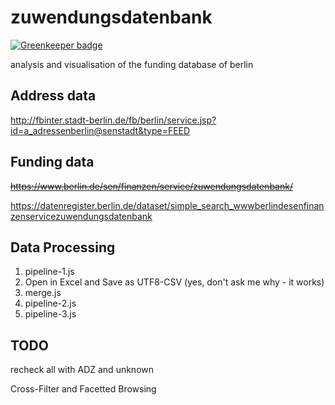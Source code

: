 # zuwendungsdatenbank

[![Greenkeeper badge](https://badges.greenkeeper.io/technologiestiftung/zuwendungsdatenbank.svg)](https://greenkeeper.io/)

analysis and visualisation of the funding database of berlin


## Address data
http://fbinter.stadt-berlin.de/fb/berlin/service.jsp?id=a_adressenberlin@senstadt&type=FEED

## Funding data
~~https://www.berlin.de/sen/finanzen/service/zuwendungsdatenbank/~~

https://datenregister.berlin.de/dataset/simple_search_wwwberlindesenfinanzenservicezuwendungsdatenbank

## Data Processing

1. pipeline-1.js
2. Open in Excel and Save as UTF8-CSV (yes, don't ask me why - it works)
3. merge.js
4. pipeline-2.js
5. pipeline-3.js


## TODO

recheck all with ADZ and unknown


Cross-Filter and Facetted Browsing  